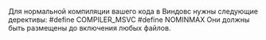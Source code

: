 Для нормальной компиляции вашего кода в Виндовс нужны следующие дерективы:
#define COMPILER_MSVC
#define NOMINMAX
Они должны быть размещены до включения любых файлов.
